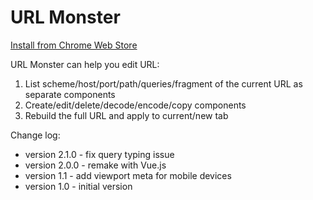 # URL Monster

[Install from Chrome Web Store](https://chrome.google.com/webstore/detail/url-monster/beabfimakokhfnnkabnjdelbkgaobhjh)

URL Monster can help you edit URL:
1. List scheme/host/port/path/queries/fragment of the current URL as separate components
2. Create/edit/delete/decode/encode/copy components
3. Rebuild the full URL and apply to current/new tab

Change log:

* version 2.1.0 - fix query typing issue
* version 2.0.0 - remake with Vue.js
* version 1.1 - add viewport meta for mobile devices
* version 1.0 - initial version
